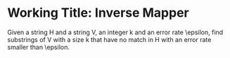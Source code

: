 Working Title: Inverse Mapper
=========================

Given a string H and a string V, an integer k and an error rate \epsilon,
find substrings of V with a size k that have no match in H with an error
rate smaller than \epsilon.
